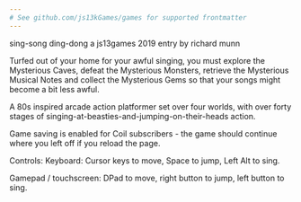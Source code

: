 ```yaml
---
# See github.com/js13kGames/games for supported frontmatter
---
```

sing-song ding-dong
a js13games 2019 entry by richard munn

Turfed out of your home for your awful singing, you must explore the Mysterious Caves, defeat the Mysterious Monsters, retrieve the Mysterious Musical Notes and collect the Mysterious Gems so that your songs might become a bit less awful.

A 80s inspired arcade action platformer set over four worlds, with over forty stages of singing-at-beasties-and-jumping-on-their-heads action.

Game saving is enabled for Coil subscribers - the game should continue where you left off if you reload the page.

Controls:
Keyboard:
Cursor keys to move, Space to jump, Left Alt to sing.

Gamepad / touchscreen:
DPad to move, right button to jump, left button to sing.